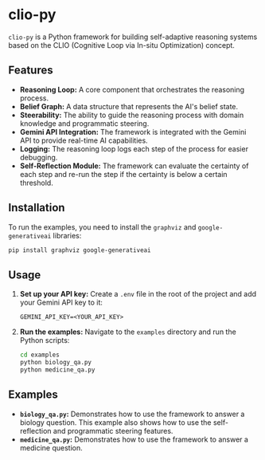 # clio-py

`clio-py` is a Python framework for building self-adaptive reasoning systems based on the CLIO (Cognitive Loop via In-situ Optimization) concept.

## Features

*   **Reasoning Loop:** A core component that orchestrates the reasoning process.
*   **Belief Graph:** A data structure that represents the AI's belief state.
*   **Steerability:** The ability to guide the reasoning process with domain knowledge and programmatic steering.
*   **Gemini API Integration:** The framework is integrated with the Gemini API to provide real-time AI capabilities.
*   **Logging:** The reasoning loop logs each step of the process for easier debugging.
*   **Self-Reflection Module:** The framework can evaluate the certainty of each step and re-run the step if the certainty is below a certain threshold.

## Installation

To run the examples, you need to install the `graphviz` and `google-generativeai` libraries:

```bash
pip install graphviz google-generativeai
```

## Usage

1.  **Set up your API key:** Create a `.env` file in the root of the project and add your Gemini API key to it:

    ```
    GEMINI_API_KEY=<YOUR_API_KEY>
    ```

2.  **Run the examples:** Navigate to the `examples` directory and run the Python scripts:

    ```bash
    cd examples
    python biology_qa.py
    python medicine_qa.py
    ```

## Examples

*   **`biology_qa.py`:** Demonstrates how to use the framework to answer a biology question. This example also shows how to use the self-reflection and programmatic steering features.
*   **`medicine_qa.py`:** Demonstrates how to use the framework to answer a medicine question.